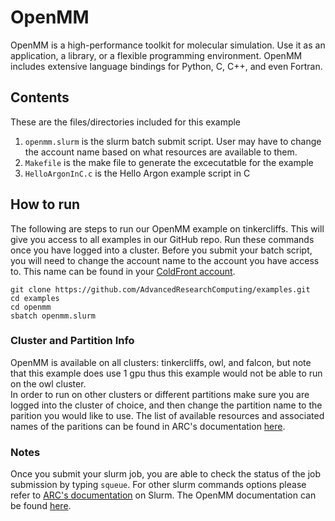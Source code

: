 # OpenMM
OpenMM is a high-performance toolkit for molecular simulation. Use it as an application, a library, or a flexible programming environment. OpenMM includes extensive language bindings for Python, C, C++, and even Fortran.

## Contents
These are the files/directories included for this example
1. `openmm.slurm` is the slurm batch submit script. User may have to change the account name based on what resources are available to them. 
2. `Makefile` is the make file to generate the excecutatble for the example
3. `HelloArgonInC.c` is the Hello Argon example script in C

## How to run
The following are steps to run our OpenMM example on tinkercliffs. This will give you access to all examples in our GitHub repo. Run these commands once you have logged into a cluster. 
Before you submit your batch script, you will need to change the account name to the account you have access to. This name can be found in your [ColdFront account](https://coldfront.arc.vt.edu/).
``` 
git clone https://github.com/AdvancedResearchComputing/examples.git
cd examples
cd openmm
sbatch openmm.slurm 
```

### Cluster and Partition Info
OpenMM is available on all clusters: tinkercliffs, owl, and falcon, but note that this example does use 1 gpu thus this example would not be able to run on the owl cluster.  
In order to run on other clusters or different partitions make sure you are logged into the cluster of choice, and then change the partition name to the parition you would like to use.
The list of available resources and associated names of the paritions can be found in ARC's documentation [here](https://www.docs.arc.vt.edu/resources/compute.html). 

### Notes
Once you submit your slurm job, you are able to check the status of the job submission by typing `squeue`. 
For other slurm commands options please refer to [ARC's documentation](https://www.docs.arc.vt.edu/usage/more-slurm.html#more-slurm) on Slurm.
The OpenMM documentation can be found [here](https://openmm.org/).

